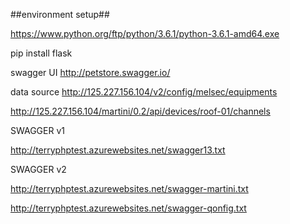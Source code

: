 ##environment setup##

https://www.python.org/ftp/python/3.6.1/python-3.6.1-amd64.exe

pip install flask

swagger UI
http://petstore.swagger.io/

data source
http://125.227.156.104/v2/config/melsec/equipments

http://125.227.156.104/martini/0.2/api/devices/roof-01/channels

SWAGGER v1

http://terryphptest.azurewebsites.net/swagger13.txt

SWAGGER v2

http://terryphptest.azurewebsites.net/swagger-martini.txt

http://terryphptest.azurewebsites.net/swagger-qonfig.txt